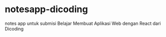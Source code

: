 # notesapp-dicoding
notes app untuk submisi Belajar Membuat Aplikasi Web dengan React dari Dicoding
